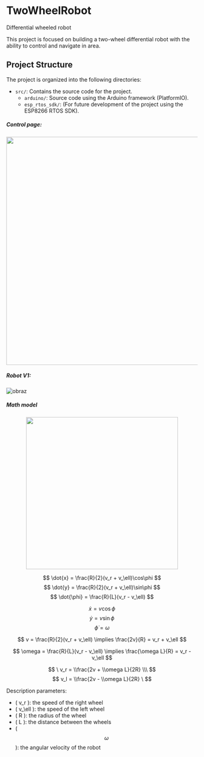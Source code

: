 # TwoWheelRobot
Differential wheeled robot

This project is focused on building a two-wheel differential robot with the ability to control and navigate in area.

## Project Structure
The project is organized into the following directories:

- `src/`: Contains the source code for the project.
  - `arduino/`: Source code using the Arduino framework (PlatformIO).
  - `esp_rtos_sdk/`: (For future development of the project using the ESP8266 RTOS SDK).


##### Control page:
<p align="center">
<!--   <img src="https://github.com/user-attachments/assets/38fbeb17-e8d2-4559-942d-c8bff26c4116" width="600" />  -->
  <img src="https://github.com/user-attachments/assets/ae9696d6-e501-4e7d-8e18-3af48c804a24" width="600" /> 
<!--   <img src="" width="600" />  -->
</p>


##### Robot V1:

![obraz](https://github.com/user-attachments/assets/38b9f7e8-5eff-4320-b6f4-4259ef2db660)


##### Math model
<p align="center">
  <img src="https://github.com/user-attachments/assets/2f06915f-ba95-41ab-ba28-fcc3190b7068" width="400" /> 


</p>

$$
\dot{x} = \frac{R}{2}(v_r + v_\ell)\cos\phi
$$
$$
\dot{y} = \frac{R}{2}(v_r + v_\ell)\sin\phi
$$
$$
\dot{\phi} = \frac{R}{L}(v_r - v_\ell)
$$

$$
\dot{x} = v\cos\phi
$$
$$
\dot{y} = v\sin\phi
$$
$$
\dot{\phi} = \omega
$$

$$
v = \frac{R}{2}(v_r + v_\ell) \implies \frac{2v}{R} = v_r + v_\ell
$$

$$
\omega = \frac{R}{L}(v_r - v_\ell) \implies \frac{\omega L}{R} = v_r - v_\ell
$$

$$
\ v_r = \\frac{2v + \\omega L}{2R} \\\ 
$$
$$
 v_l = \\frac{2v - \\omega L}{2R} \
$$

Description parameters:
- \( v_r \): the speed of the right wheel
- \( v_\ell \): the speed of the left wheel
- \( R \): the radius of the wheel
- \( L \): the distance between the wheels
- \( $$\omega$$ \): the angular velocity of the robot
